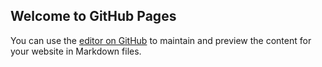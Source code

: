 ## Welcome to GitHub Pages

You can use the [editor on GitHub](https://github.com/paas-info/docs/edit/master/README.md) to maintain and preview the content for your website in Markdown files.

